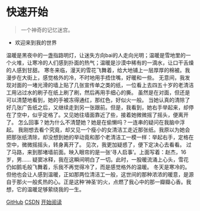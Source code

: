 <!-- _coverpage.md -->



# 快速开始

> 一个神奇的记忆迷宫。

- 欢迎来到我的世界

温暖是黑夜中的一盏指路明灯，让迷失方向bai的人走向光明；温暖是雪地里的一个火堆，让寒冷的人们感到扑面的热气；温暖是沙漠中稀有的一滴水，让口干舌燥的人感到甘甜。
寒冬来临，漫天的雪花飞舞着，给大地铺上一层厚厚的棉被。我漫步在大街上，感觉格外的冷，不时地用手捂住嘴，好暖和一些。
无意间，我发现对面的一堵光滑的墙上贴了几张宣传单之类的纸，一位看上去四五十岁的老清洁工用沾过水的刷子在纸上刷了刷，然后再用手细心的撕。
虽然是在对面，但还是可以清楚地看到，她的手被冻得通红，那红色，好似火一般。
当她认真的清除了好几张广告纸之后，又继续走到另一张跟前。但是，我看到，她右手举起来，却停在了空中，似乎定格了。又见她往墙面靠近了些，接着她微微摇了摇头，便离开了。
怎么回事？她为什么不清楚她？她是在偷懒吗？一连串的疑问在我脑中浮起。
我刚想去看个究竟，却又见一个瘦小的女清洁工走近那张纸。我原以为她会把那张纸清除，却没想到她的举动竟和那个老清洁工一模一样：举起右手，定格在空中，微微摇摇头，转身离开了。
见次，我更加疑惑了，便下定决心去看看。
过了马路，来到那堵墙前面。映入眼帘的是一张‘寻人启事’。上面写着：赵杰，16岁，男……
疑窦冰释，我在这瞬间明白了一切。此时，一股暖流涌上心头，雪花仍如鹅毛般飞舞着，乐我不再觉得冷了，而是感觉格外的温暖。
冬天是寒冷的。但他也会让人感到温暖，正如那两位清洁工一般，这世间的那种浓浓的暖意，是源自于那火一般炙热的心。正是这种‘神圣’的火，点燃了我心中的那一瓣瓣心香。我想，它的温暖足够萦绕我的一生。

[GitHub](https://github.com/Mini-Bar/MemoryPalace/)
[CSDN](https://blog.csdn.net/qq_42022965/article/details/113136092)
[开始阅读](./)

